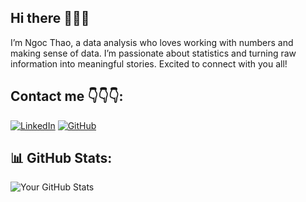 ## Hi there 👋👋👋
I’m Ngoc Thao, a data analysis who loves working with numbers and  making sense of data. I’m passionate about statistics and turning raw information into meaningful stories. Excited to connect with you all!
## Contact me 👇👇👇:
[![LinkedIn](https://img.shields.io/badge/LinkedIn-0077B5?style=for-the-badge&logo=linkedin&logoColor=white)](https://www.linkedin.com/in/nghiem-thao-67b87b357/)
[![GitHub](https://img.shields.io/badge/GitHub-181717?style=for-the-badge&logo=github&logoColor=white)](https://github.com/nghiemthao-work)

## 📊 GitHub Stats:
![Your GitHub Stats](https://github-readme-stats.vercel.app/api?username=nghiemthao-work&show_icons=true&theme=dark)
